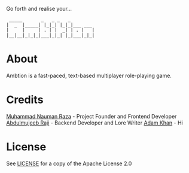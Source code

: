 Go forth and realise your...
```
 _____       _   _ _   _         
|  _  |_____| |_|_| |_|_|___ ___ 
|     |     | . | |  _| | . |   |
|__|__|_|_|_|___|_|_| |_|___|_|_|
```                           

# About
Ambtion is a fast-paced, text-based multiplayer role-playing game.

# Credits
[Muhammad Nauman Raza](https://github.com/devraza) - Project Founder and Frontend Developer  
[Abdulmujeeb Raji](https://github.com/midnadimple) - Backend Developer and Lore Writer
[Adam Khan](https://github.com/NightmaresStuff) - Hi  
# License
See [LICENSE](/LICENSE) for a copy of the Apache License 2.0
